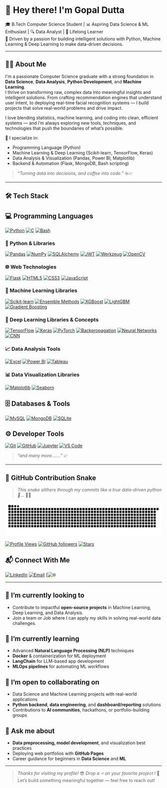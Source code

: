 # 👋 Hey there! I'm Gopal Dutta                    


🎓 B.Tech Computer Science Student | 📊 Aspiring Data Science & ML Enthusiast | 🔍 Data Analyst | 🧠 Lifelong Learner  
🚀 Driven by a passion for building intelligent solutions with Python, Machine Learning & Deep Learning to make data-driven decisions.

---

## 👨‍💻 About Me

I'm a passionate Computer Science graduate with a strong foundation in **Data Science**, **Data Analysis**, **Python Development**, and **Machine Learning**.  
I thrive on transforming raw, complex data into meaningful insights and intelligent solutions. From crafting recommendation engines that understand user intent, to deploying real-time facial recognition systems — I build projects that solve real-world problems and drive impact.

I love blending statistics, machine learning, and coding into clean, efficient systems — and I’m always exploring new tools, techniques, and technologies that push the boundaries of what’s possible.


🧠 I specialize in:
- Programming Language (Python)
- Machine Learning & Deep Learning (Scikit-learn, TensorFlow, Keras)
- Data Analysis & Visualization (Pandas, Power BI, Matplotlib)
- Backend & Automation (Flask, MongoDB, Bash scripting)

> *“Turning data into decisions, and coffee into code.”* ☕📈

---

## 🛠️ Tech Stack

## 💻 Programming Languages

[![Python](https://img.shields.io/badge/-Python-3776AB?style=flat&logo=python&logoColor=white)](https://www.python.org/)
[![C](https://img.shields.io/badge/-C-A8B9CC?style=flat&logo=c&logoColor=black)](https://en.wikipedia.org/wiki/C_(programming_language))
[![Bash](https://img.shields.io/badge/-Bash-121011?style=flat&logo=gnu-bash&logoColor=white)](https://www.gnu.org/software/bash/)

### 🐍 Python & Libraries
[![Pandas](https://img.shields.io/badge/-Pandas-150458?style=flat&logo=pandas&logoColor=white)](https://pandas.pydata.org/)
[![NumPy](https://img.shields.io/badge/-NumPy-013243?style=flat&logo=numpy)](https://numpy.org/)
[![SQLAlchemy](https://img.shields.io/badge/-SQLAlchemy-CC0000?style=flat&logo=python&logoColor=white)](https://www.sqlalchemy.org/)
[![JWT](https://img.shields.io/badge/-JWT-000000?style=flat&logo=jsonwebtokens&logoColor=white)](https://jwt.io/)
[![Werkzeug](https://img.shields.io/badge/-Werkzeug-308446?style=flat&logo=python&logoColor=white)](https://werkzeug.palletsprojects.com/)
[![OpenCV](https://img.shields.io/badge/-OpenCV-5C3EE8?style=flat&logo=opencv&logoColor=white)](https://opencv.org/)

### 🌐 Web Technologies
[![Flask](https://img.shields.io/badge/-Flask-000000?style=flat&logo=flask&logoColor=white)](https://flask.palletsprojects.com/)
[![HTML5](https://img.shields.io/badge/-HTML5-E34F26?style=flat&logo=html5&logoColor=white)](https://developer.mozilla.org/en-US/docs/Web/HTML)
[![CSS3](https://img.shields.io/badge/-CSS3-1572B6?style=flat&logo=css3)](https://developer.mozilla.org/en-US/docs/Web/CSS)
[![JavaScript](https://img.shields.io/badge/-JavaScript-F7DF1E?style=flat&logo=javascript&logoColor=black)](https://developer.mozilla.org/en-US/docs/Web/JavaScript)

### 🤖 Machine Learning Libraries
[![Scikit-learn](https://img.shields.io/badge/-Scikit--learn-F7931E?style=flat&logo=scikit-learn&logoColor=white)](https://scikit-learn.org/)
[![Ensemble Methods](https://img.shields.io/badge/-Ensemble%20Methods-7A1FA2?style=flat&logo=scikit-learn&logoColor=white)](https://scikit-learn.org/stable/modules/ensemble.html)
[![XGBoost](https://img.shields.io/badge/-XGBoost-0072C6?style=flat&logo=github&logoColor=white)](https://xgboost.ai/)
[![LightGBM](https://img.shields.io/badge/-LightGBM-00C292?style=flat&logo=lightgbm&logoColor=white)](https://lightgbm.readthedocs.io/)
[![Gradient Boosting](https://img.shields.io/badge/-Gradient%20Boosting-5319e7?style=flat&logo=python&logoColor=white)](https://scikit-learn.org/stable/modules/ensemble.html#gradient-tree-boosting)

### 🧠 Deep Learning Libraries & Concepts
[![TensorFlow](https://img.shields.io/badge/-TensorFlow-FF6F00?style=flat&logo=tensorflow)](https://www.tensorflow.org/)
[![Keras](https://img.shields.io/badge/-Keras-D00000?style=flat&logo=keras)](https://keras.io/)
[![PyTorch](https://img.shields.io/badge/-PyTorch-EE4C2C?style=flat&logo=pytorch&logoColor=white)](https://pytorch.org/)
[![Backpropagation](https://img.shields.io/badge/-Backpropagation-333333?style=flat&logo=python&logoColor=white)](https://en.wikipedia.org/wiki/Backpropagation)
[![Neural Networks](https://img.shields.io/badge/-Neural%20Networks-6929C4?style=flat&logo=python&logoColor=white)](https://en.wikipedia.org/wiki/Artificial_neural_network)
[![CNN](https://img.shields.io/badge/-CNN-00599C?style=flat&logo=github&logoColor=white)](https://en.wikipedia.org/wiki/Convolutional_neural_network)


### 📈 Data Analysis Tools
[![Excel](https://img.shields.io/badge/-Excel-217346?style=flat&logo=microsoft-excel&logoColor=white)](https://www.microsoft.com/en-us/microsoft-365/excel)
[![Power BI](https://img.shields.io/badge/-Power%20BI-F2C811?style=flat&logo=powerbi&logoColor=black)](https://powerbi.microsoft.com/)
[![Tableau](https://img.shields.io/badge/-Tableau-E97627?style=flat&logo=tableau&logoColor=white)](https://www.tableau.com/)

### 📊 Data Visualization Libraries
[![Matplotlib](https://img.shields.io/badge/-Matplotlib-11557C?style=flat&logo=plotly&logoColor=white)](https://matplotlib.org/)
[![Seaborn](https://img.shields.io/badge/-Seaborn-579ACA?style=flat&logo=python&logoColor=white)](https://seaborn.pydata.org/)

## 🗄️ Databases & Tools

[![MySQL](https://img.shields.io/badge/-MySQL-00758F?style=flat&logo=mysql&logoColor=white)](https://www.mysql.com/)
[![MongoDB](https://img.shields.io/badge/-MongoDB-47A248?style=flat&logo=mongodb&logoColor=white)](https://www.mongodb.com/)
[![SQLite](https://img.shields.io/badge/-SQLite-003B57?style=flat&logo=sqlite&logoColor=white)](https://www.sqlite.org/index.html)

## ⚙️ Developer Tools

[![Git](https://img.shields.io/badge/-Git-F05032?style=flat&logo=git&logoColor=white)](https://git-scm.com/)
[![GitHub](https://img.shields.io/badge/-GitHub-181717?style=flat&logo=github)](https://github.com/)
[![Jupyter](https://img.shields.io/badge/-Jupyter-F37626?style=flat&logo=jupyter&logoColor=white)](https://jupyter.org/)
[![VS Code](https://img.shields.io/badge/-VS%20Code-007ACC?style=flat&logo=visual-studio-code&logoColor=white)](https://code.visualstudio.com/)

> *“and many more.......”* 📈
---

## 🐍 GitHub Contribution Snake

> _This snake slithers through my commits like a true data-driven python 🐍..._ 🌿👑
> 
<p align="left">
  <img alt="snake gif" src="https://github.com/Gopal-dutta/Gopal-dutta/blob/output/github-snake-dark.svg"/>
</p>

[![Profile Views](https://komarev.com/ghpvc/?username=Gopal-dutta&style=flat-square&color=0abde3)](https://github.com/Gopal-dutta)
[![GitHub followers](https://img.shields.io/github/followers/Gopal-dutta?label=Followers&style=flat-square&color=0abde3)](https://github.com/Gopal-dutta?tab=followers)
[![Stars](https://img.shields.io/github/stars/Gopal-dutta?label=Stars&style=flat-square&color=0abde3)](https://github.com/Gopal-dutta?tab=stars)



## 📬 Connect With Me

[![LinkedIn](https://img.shields.io/badge/LinkedIn-%230077B5?style=flat-square&logo=linkedin&logoColor=white)](https://www.linkedin.com/in/gopal-dutta-662bb9184/)
[![Email](https://img.shields.io/badge/Email-gdutta270@gmail.com-D14836?style=flat-square&logo=gmail&logoColor=white)](mailto:gdutta270@gmail.com)
[![🌐](https://gopal-dutta.github.io/Portfolio-Website/)

---

## 🔭 I’m currently looking to
- Contribute to impactful **open-source projects** in Machine Learning, Deep Learning, and Data Analysis.
- Join a team or Job where I can apply my skills in solving real-world data challenges.

## 🌱 I’m currently learning
- Advanced **Natural Language Processing (NLP)** techniques
- **Docker** & containerization for ML deployment
- **LangChain** for LLM-based app development
- **MLOps pipelines** for automating ML workflows

## 👯 I’m open to collaborating on
- Data Science and Machine Learning projects with real-world applications
- **Python backend**, **data engineering**, and **dashboard/reporting** solutions
- Contributions to **AI communities**, hackathons, or portfolio-building groups

## 💬 Ask me about
- **Data preprocessing, model development**, and visualization best practices
- Deploying web portfolios with **GitHub Pages**
- Career guidance for beginners in **Data Science** and **ML**



---

> _Thanks for visiting my profile!_ 😎
> _Drop a ⭐ on your favorite project !_
> 🤝 Let’s build something meaningful together — feel free to reach out!
